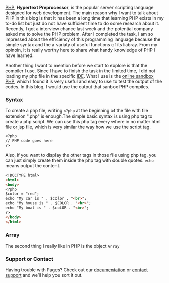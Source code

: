 [PHP](https://en.wikipedia.org/wiki/PHP), **Hypertext Preprocessor**, is the popular server scripting language designed for web development. The main reason why I want to talk about PHP in this blog is that It has been a long time that learning PHP exists in my to-do list but just do not have sufficient time to do some research about it. Recently, I got a interview chance last week and the potential company asked me to solve the PHP problem. After I completed the task, I am so impressed about the efficiency of this programming language because the simple syntax and the a variaty of useful functions of its liabray. From my opinoin, It is really worthy here to share what handy knowledge of PHP I have learned.

Another thing I want to mention before we start to explore is that the compiler I use. Since I have to finish the task in the limited time, I did not loading my php file in the specific [IDE](https://en.wikipedia.org/wiki/Integrated_development_environment). What I use is the [online sandbox PHP](http://sandbox.onlinephpfunctions.com/), which I found it is very useful and easy to use to test the output of the codes. In this blog, I would use the output that sanbox PHP compiles.

### Syntax

To create a php file, writing `<?php` at the beginning of the file with file extension ".php" is enough.The simple basic syntax is using php tag to create a php script. We can use this php tag every where in no matter html file or jsp file, which is very similar the way how we use the script tag. 

```markdown
<?php
// PHP code goes here
?>
```

Also, if you want to display the other tags in those file using php tag, you can just simply create them inside the php tag with double quotes. `echo` means output the content.

```markdown
<!DOCTYPE html>
<html>
<body>
<?php
$color = "red";
echo "My car is " . $color . "<br>";
echo "My house is " . $COLOR . "<br>";
echo "My boat is " . $coLOR . "<br>";
?>
</body>
</html>
```

### Array

The second thing I really like in PHP is the object `Array`

### Support or Contact

Having trouble with Pages? Check out our [documentation](https://help.github.com/categories/github-pages-basics/) or [contact support](https://github.com/contact) and we’ll help you sort it out.
